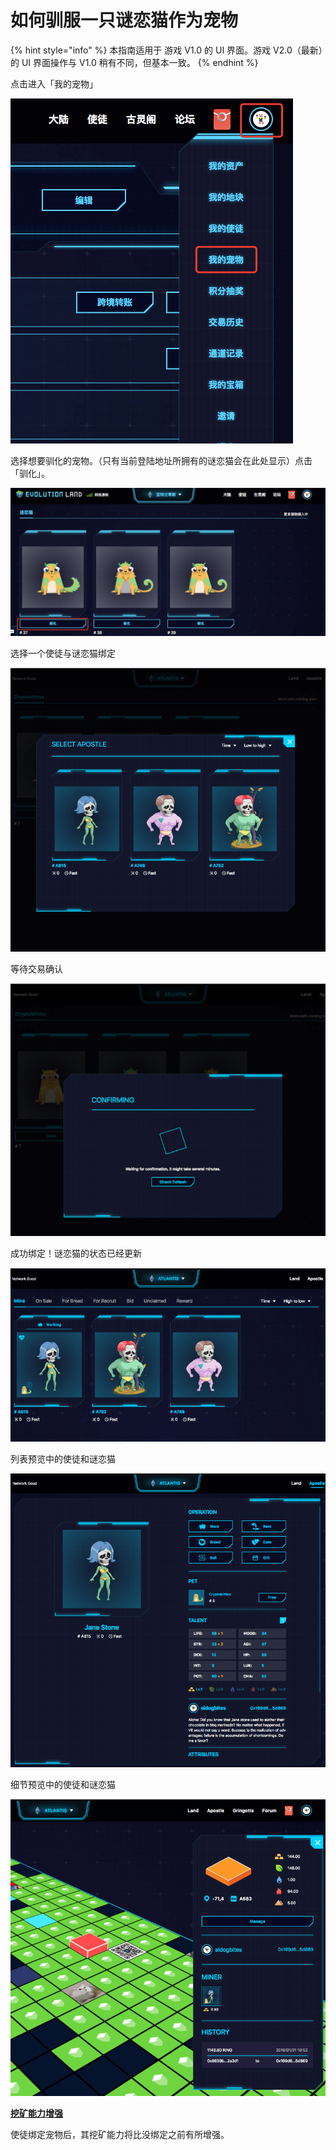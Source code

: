 # 如何驯服一只谜恋猫作为宠物

{% hint style="info" %}
本指南适用于 游戏 V1.0 的 UI 界面。游戏 V2.0（最新）的 UI 界面操作与 V1.0 稍有不同，但基本一致。
{% endhint %}

点击进入「我的宠物」

![我的宠物](../../.gitbook/assets/tutorials-atlantis-ethereum-how-to-tame-a-pet-cn-1.png)

选择想要驯化的宠物。（只有当前登陆地址所拥有的谜恋猫会在此处显示）点击「驯化」。

![选择一只谜恋猫](../../.gitbook/assets/tutorials-atlantis-ethereum-how-to-tame-a-pet-cn-2.png)

选择一个使徒与谜恋猫绑定

![选择要绑定的使徒](../../.gitbook/assets/tutorials-atlantis-ethereum-how-to-tame-a-pet-cn-3.png)

等待交易确认

![等待交易确认](../../.gitbook/assets/tutorials-atlantis-ethereum-how-to-tame-a-pet-cn-4.png)

成功绑定！谜恋猫的状态已经更新

![已绑定](../../.gitbook/assets/tutorials-atlantis-ethereum-how-to-tame-a-pet-cn-5.png)

列表预览中的使徒和谜恋猫

![使徒详情页一览](../../.gitbook/assets/tutorials-atlantis-ethereum-how-to-tame-a-pet-cn-6.png)

细节预览中的使徒和谜恋猫

![挖矿能力增强](../../.gitbook/assets/tutorials-atlantis-ethereum-how-to-tame-a-pet-cn-7.png)

[**挖矿能力增强**](../../getting-started/game-entities/apostle/skills.md#productivity)

使徒绑定宠物后，其挖矿能力将比没绑定之前有所增强。

